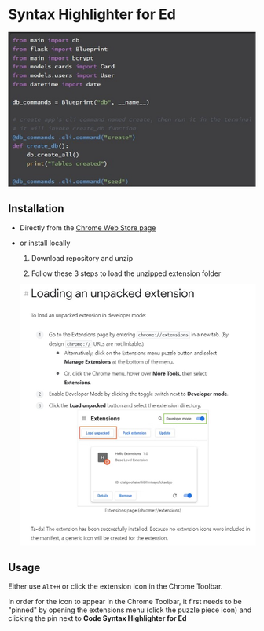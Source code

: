 # Syntax Highlighter for Ed

![screenshot](./images/screenshot.png)

## Installation

- Directly from the [Chrome Web Store page](https://chrome.google.com/webstore/detail/code-syntax-highlighter-f/cmbplgilmheonekccfhdoljbaenlkhff)

- or install locally

	1. Download repository and unzip

	1. Follow these 3 steps to load the unzipped extension folder

	![load unpacked extension](./images/loading_unpacked_extension.jpg)

## Usage

Either use `Alt+H` or click the extension icon in the Chrome Toolbar.

In order for the icon to appear in the Chrome Toolbar, it first needs to be "pinned" by opening the extensions menu (click the puzzle piece icon) and clicking the pin next to **Code Syntax Highlighter for Ed**

